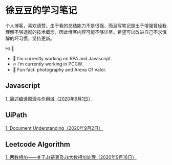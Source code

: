 # 徐豆豆的学习笔记

个人博客，喜欢请赞。由于我的总结能力不是很强，而且写笔记是出于增强曾经我理解不够透彻的技术概念，因此博客内容可能不够详尽。希望可以改进自己不求慎解的坏习惯，坚持更新。

Hi 👋
* :ribbon: I’m currently working on RPA and Javascript.
* :fire: I’m currently working in PCCW.
* :purple_heart: Fun fact: photography and Arena Of Valor.

## Javascript
[1. 简述编译原理与作用域（2020年9月1日）](https://github.com/TastySummer/blog/issues/1)

## UiPath
[1. Document Understanding（2020年9月2日）](https://github.com/TastySummer/blog/issues/2)

## Leetcode Algorithm
[1. 两数相加——关于Js链表及Js大数相加处理（2020年9月16日）](https://github.com/TastySummer/blog/issues/3)
